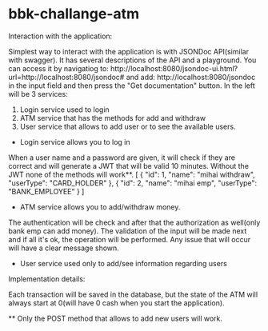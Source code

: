 # bbk-challange-atm

Interaction with the application:

Simplest way to interact with the application is with JSONDoc API(similar with swagger).
It has several descriptions of the API and a playground.
You can access it by navigatiog to:
http://localhost:8080/jsondoc-ui.html?url=http://localhost:8080/jsondoc#
and add:
http://localhost:8080/jsondoc
in the input field and then press the "Get documentation" button.
In the left will be 3 services:
1) Login service used to login
2) ATM service that has the methods for add and withdraw
3) User service that allows to add user or to see the available users.
 
* Login service allows you to log in

When a user name and a password are given, it will check if they are correct and will 
generate a JWT that will be valid 10 minutes.
Without the JWT none of the methods will work**.
[
  {
    "id": 1,
    "name": "mihai withdraw",
    "userType": "CARD_HOLDER"
  },
  {
    "id": 2,
    "name": "mihai emp",
    "userType": "BANK_EMPLOYEE"
  }
]

* ATM service allows you to add/withdraw money.

The authentication will be check and after that the authorization as well(only bank emp
can add money).
The validation of the input will be made next and if all it's ok, the operation will be
performed.
Any issue that will occur will have a clear message shown.

* User service used only to add/see information regarding users


Implementation details:

Each transaction will be saved in the database, but the state of the ATM will always 
start at 0(will have 0 cash when you start the application). 














** Only the POST method that allows to add new users will work.